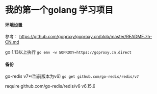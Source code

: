 # 我的第一个golang 学习项目

#### 环境设置
参考：
https://github.com/goproxy/goproxy.cn/blob/master/README.zh-CN.md

go 1.13以上执行
```go env -w GOPROXY=https://goproxy.cn,direct```

#### 备份
go-redis v7*(当前版本为v6)
```go get github.com/go-redis/redis/v7```

require github.com/go-redis/redis/v6 v6.15.6